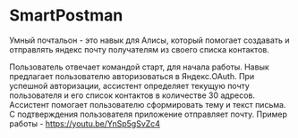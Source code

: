# SmartPostman
Умный почтальон - это навык для Алисы, который помогает создавать и отправлять яндекс почту получателям из своего списка контактов.

Пользователь отвечает командой старт, для начала работы. Навык предлагает пользователю авторизоваться в Яндекс.OAuth. При успешной авторизации, ассистент определяет текущую почту пользователя и его список контактов в количестве 30 адресов. Ассистент помогает пользователю сформировать тему и текст письма. С подтверждения пользователя приложение отправляет почту. Пример работы - https://youtu.be/YnSp5gSvZc4
